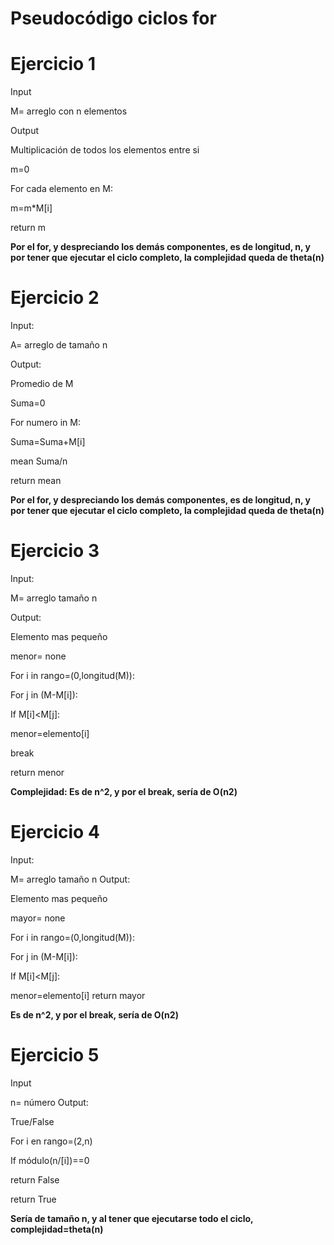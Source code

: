 # Pseudocódigo ciclos for

# Ejercicio 1
Input

M= arreglo con n elementos

Output

Multiplicación de todos los elementos entre si


m=0

For cada elemento en M:

  m=m*M[i]
  
  return m
  
  **Por el for, y despreciando los demás componentes, es de longitud, n, y por tener que ejecutar el ciclo completo, la complejidad queda de theta(n)**

 # Ejercicio 2
 
 Input:
 
 A= arreglo de tamaño n
 
 Output:
 
 Promedio de M
 
 Suma=0
 
 For numero in M:
 
  Suma=Suma+M[i]
 
 mean Suma/n
  
  return mean
 
 **Por el for, y despreciando los demás componentes, es de longitud, n, y por tener que ejecutar el ciclo completo, la complejidad queda de theta(n)**
 
 # Ejercicio 3
 
  Input:
  
  M= arreglo tamaño n
  
  Output:
  
  Elemento mas pequeño
  
  menor= none
  
For i in rango=(0,longitud(M)):
  
 For j in (M-M[i]): 
    
  If M[i]<M[j]:
        
   menor=elemento[i]
        
   break
    
 return menor
  
  **Complejidad: Es de n^2, y por el break, sería de O(n2)** 
    
  # Ejercicio 4
    
  Input:
 
 M= arreglo tamaño n
  Output:
 
 Elemento mas pequeño
  
  mayor= none
 
For i in rango=(0,longitud(M)):
   
  For j in (M-M[i]): 
     
   If M[i]<M[j]:
        
   menor=elemento[i]
 return mayor
    
  **Es de n^2, y por el break, sería de O(n2)**
  
 # Ejercicio 5
 Input
 
 n= número
 Output:
 
 True/False
 
 For i en rango=(2,n)
   
   If módulo(n/[i])==0
   
   return False
 
 return True
  
 **Sería de tamaño n, y al tener que ejecutarse todo el ciclo, complejidad=theta(n)**
    
  
